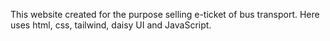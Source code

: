 This website created for the purpose selling e-ticket of bus transport.
Here uses html, css, tailwind, daisy UI and JavaScript.
